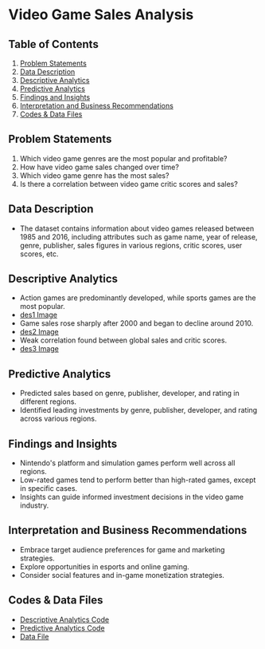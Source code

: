# Video Game Sales Analysis

## Table of Contents
1. [Problem Statements](#problem-statements)
2. [Data Description](#data-description)
3. [Descriptive Analytics](#descriptive-analytics)
4. [Predictive Analytics](#predictive-analytics)
5. [Findings and Insights](#findings-and-insights)
6. [Interpretation and Business Recommendations](#interpretation-and-business-recommendations)
7. [Codes & Data Files](#codes--data-files)

## Problem Statements
1. Which video game genres are the most popular and profitable?
2. How have video game sales changed over time?
3. Which video game genre has the most sales?
4. Is there a correlation between video game critic scores and sales?

## Data Description
- The dataset contains information about video games released between 1985 and 2016, including attributes such as game name, year of release, genre, publisher, sales figures in various regions, critic scores, user scores, etc.

## Descriptive Analytics
- Action games are predominantly developed, while sports games are the most popular.
-  [des1 Image](image/d1.png)
- Game sales rose sharply after 2000 and began to decline around 2010.
-  [des2 Image](image/d2)
- Weak correlation found between global sales and critic scores.
-  [des3 Image](image/d3)

## Predictive Analytics
- Predicted sales based on genre, publisher, developer, and rating in different regions.
- Identified leading investments by genre, publisher, developer, and rating across various regions.

## Findings and Insights
- Nintendo's platform and simulation games perform well across all regions.
- Low-rated games tend to perform better than high-rated games, except in specific cases.
- Insights can guide informed investment decisions in the video game industry.

## Interpretation and Business Recommendations
- Embrace target audience preferences for game and marketing strategies.
- Explore opportunities in esports and online gaming.
- Consider social features and in-game monetization strategies.

## Codes & Data Files
- [Descriptive Analytics Code](Business_Analytics_Project(Descriptive).ipynb)
- [Predictive Analytics Code](Business_Analytics_Project(predictive).ipynb)
- [Data File](https://www.kaggle.com/datasets/thedevastator/global-video-game-sales-ratings?select=Tagged-Data-Final.csv)
